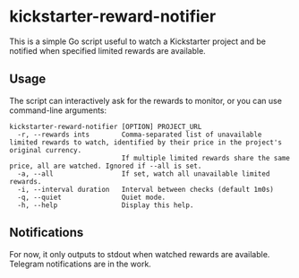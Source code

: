 # kickstarter-reward-notifier

This is a simple Go script useful to watch a Kickstarter project and be notified when specified limited rewards are available.

## Usage

The script can interactively ask for the rewards to monitor, or you can use command-line arguments:

```
kickstarter-reward-notifier [OPTION] PROJECT_URL
  -r, --rewards ints        Comma-separated list of unavailable limited rewards to watch, identified by their price in the project's original currency.
                            If multiple limited rewards share the same price, all are watched. Ignored if --all is set.
  -a, --all                 If set, watch all unavailable limited rewards.
  -i, --interval duration   Interval between checks (default 1m0s)
  -q, --quiet               Quiet mode.
  -h, --help                Display this help.
```

## Notifications

For now, it only outputs to stdout when watched rewards are available. Telegram notifications are in the work.
